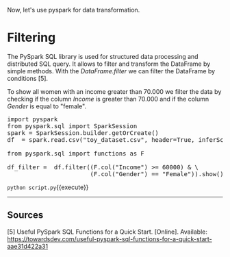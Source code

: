 Now, let's use pyspark for data transformation.

# Filtering

The PySpark SQL library is used for structured data processing and distributed SQL query. It allows to filter and transform the DataFrame by simple methods.
With the _DataFrame.filter_ we can filter the DataFrame by conditions [5].  

To show all women with an income greater than 70.000 we filter the data by checking if the column _Income_ is greater than 70.000 and if the column _Gender_ is equal to "female".

<pre class="file" data-filename="script.py" data-target="replace">
import pyspark
from pyspark.sql import SparkSession
spark = SparkSession.builder.getOrCreate()
df  = spark.read.csv("toy_dataset.csv", header=True, inferSchema=True)

from pyspark.sql import functions as F

df_filter =  df.filter((F.col("Income") >= 60000) & \
                       (F.col("Gender") == "Female")).show()
</pre>

`python script.py`{{execute}}

---

## Sources

[5] Useful PySpark SQL Functions for a Quick Start. [Online]. Available: https://towardsdev.com/useful-pyspark-sql-functions-for-a-quick-start-aae31d422a31